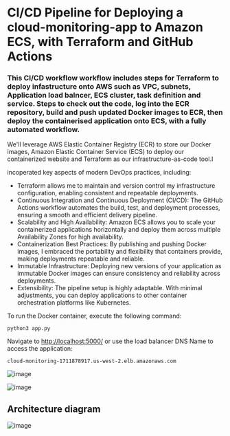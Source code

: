 # CI/CD Pipeline for Deploying a cloud-monitoring-app to Amazon ECS, with Terraform and GitHub Actions 

### This CI/CD workflow workflow includes steps for Terraform to deploy infastructure onto AWS such as VPC, subnets, Application load balncer, ECS cluster, task definition and service. Steps to check out the code, log into the ECR repository, build and push updated Docker images to ECR, then deploy the containerised application onto ECS, with a fully automated workflow.

We'll leverage AWS Elastic Container Registry (ECR) to store our Docker images, Amazon Elastic Container Service (ECS) to deploy our containerized website and Terraform as our infrastructure-as-code tool.I

incoperated key aspects of modern DevOps practices, including:
- Terraform allows me to maintain and version control my infrastructure configuration, enabling consistent and repeatable deployments.
- Continuous Integration and Continuous Deployment (CI/CD): The GitHub Actions workflow automates the build, test, and deployment processes, ensuring a smooth and efficient delivery pipeline. 
- Scalability and High Availability: Amazon ECS allows you to scale your containerized applications horizontally and deploy them across multiple Availability Zones for high availability. 
- Containerization Best Practices: By publishing and pushing Docker images, I embraced the portability and flexibility that containers provide, making deployments repeatable and reliable.
- Immutable Infrastructure: Deploying new versions of your application as immutable Docker images can ensure consistency and reliability across deployments.
- Extensibility: The pipeline setup is highly adaptable. With minimal adjustments, you can deploy applications to other container orchestration platforms like Kubernetes.

To run the Docker container, execute the following command:

```
python3 app.py 
```

Navigate to [http://localhost:5000/](http://localhost:5000/) 
or use the load balancer DNS Name to access the application:

```
cloud-monitoring-1711878917.us-west-2.elb.amazonaws.com 
```

![image](https://github.com/user-attachments/assets/bbe78116-4373-4de7-bbf7-9c44bc236fb2)


![image](https://github.com/user-attachments/assets/399373fa-cf16-406f-b11d-d1db73317cae)



## Architecture diagram


![image](https://github.com/user-attachments/assets/6bb1baf0-cf06-49e3-bc3e-6b280fbc0fef)

